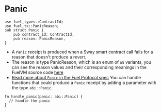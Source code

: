 # Panic

```rust, ignore
use fuel_types::ContractId;
use fuel_tx::PanicReason;
pub struct Panic {
    pub contract_id: ContractId, 
    pub reason: PanicReason, 
}
```

- A `Panic` receipt is produced when a Sway smart contract call fails for a reason that doesn't produce a revert. 
- The reason is type PanicReason, which is an enum of `u8` variants, you can see the reason values 
and their corresponding meanings in the FuelVM source code [here](https://github.com/FuelLabs/fuel-vm/blob/master/fuel-asm/src/panic_reason.rs)
- [Read more about `Panic` in the Fuel Protocol spec](https://github.com/FuelLabs/fuel-specs/blob/master/src/protocol/abi/receipts.md#panic-receipt)
You can handle functions that could produce a `Panic` receipt by adding a parameter with the type `abi::Panic`.

```rust, ignore
fn handle_panic(panic: abi::Panic) {
  // handle the panic 
}
```

